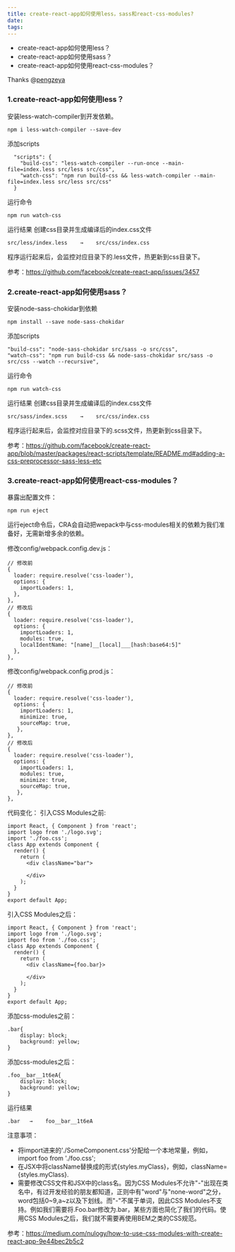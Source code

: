 ```yaml
---
title: create-react-app如何使用less，sass和react-css-modules?
date: 
tags: 
---
```


- create-react-app如何使用less？
- create-react-app如何使用sass？
- create-react-app如何使用react-css-modules？

Thanks @[pengzeya](https://github.com/zeyap)

### 1.create-react-app如何使用less？
安装less-watch-compiler到开发依赖。
```
npm i less-watch-compiler --save-dev
```
添加scripts
```
  "scripts": {
    "build-css": "less-watch-compiler --run-once --main-file=index.less src/less src/css",
    "watch-css": "npm run build-css && less-watch-compiler --main-file=index.less src/less src/css"
  }
```
运行命令
```
npm run watch-css
```
运行结果
创建css目录并生成编译后的index.css文件
```
src/less/index.less    →    src/css/index.css
```
程序运行起来后，会监控对应目录下的.less文件，热更新到css目录下。

参考：https://github.com/facebook/create-react-app/issues/3457

### 2.create-react-app如何使用sass？
安装node-sass-chokidar到依赖
```
npm install --save node-sass-chokidar
```
添加scripts
```
"build-css": "node-sass-chokidar src/sass -o src/css",
"watch-css": "npm run build-css && node-sass-chokidar src/sass -o src/css --watch --recursive",
```
运行命令
```
npm run watch-css
```
运行结果
创建css目录并生成编译后的index.css文件
```
src/sass/index.scss    →    src/css/index.css
```

程序运行起来后，会监控对应目录下的.scss文件，热更新到css目录下。

参考：https://github.com/facebook/create-react-app/blob/master/packages/react-scripts/template/README.md#adding-a-css-preprocessor-sass-less-etc

### 3.create-react-app如何使用react-css-modules？
暴露出配置文件：
```
npm run eject
```
运行eject命令后，CRA会自动把wepack中与css-modules相关的依赖为我们准备好，无需新增多余的依赖。

修改config/webpack.config.dev.js：
```
// 修改前
{
  loader: require.resolve('css-loader'),
  options: {
    importLoaders: 1,
  },
},
// 修改后
{
  loader: require.resolve('css-loader'),
  options: {
    importLoaders: 1,
    modules: true,
    localIdentName: "[name]__[local]___[hash:base64:5]"  
  },
},
```

修改config/webpack.config.prod.js：
```
// 修改前
{
  loader: require.resolve('css-loader'),
  options: {
    importLoaders: 1,
    minimize: true,
    sourceMap: true,
   },
},
// 修改后
{
  loader: require.resolve('css-loader'),
  options: {
    importLoaders: 1,
    modules: true,
    minimize: true,
    sourceMap: true,
   },
},
```
代码变化：
引入CSS Modules之前:
```
import React, { Component } from 'react';
import logo from './logo.svg';
import './foo.css';
class App extends Component {
  render() {
    return (
      <div className="bar">

      </div>
    );
  }
}
export default App;
```
引入CSS Modules之后：
```
import React, { Component } from 'react';
import logo from './logo.svg';
import foo from './foo.css';
class App extends Component {
  render() {
    return (
      <div className={foo.bar}>

      </div>
    );
  }
}
export default App;
```
添加css-modules之前：
```
.bar{
    display: block;
    background: yellow;
}
```
添加css-modules之后：
```
.foo__bar__1t6eA{
    display: block;
    background: yellow;
}
```
运行结果
```
.bar   →    foo__bar__1t6eA
```
注意事项：
- 将import进来的'./SomeComponent.css'分配给一个本地常量，例如，import foo from './foo.css';
- 在JSX中将className替换成的形式{styles.myClass}，例如，className={styles.myClass}.
- 需要修改CSS文件和JSX中的class名。因为CSS Modules不允许"-"出现在类名中，有过开发经验的朋友都知道，正则中有"word"与"none-word"之分，word包括0~9,a~z以及下划线。而"-"不属于单词，因此CSS Modules不支持。例如我们需要将.Foo.bar修改为.bar，某些方面也简化了我们的代码。使用CSS Modules之后，我们就不需要再使用BEM之类的CSS规范。

参考：https://medium.com/nulogy/how-to-use-css-modules-with-create-react-app-9e44bec2b5c2